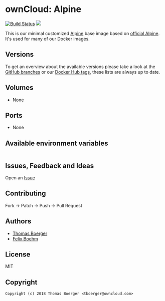 # ownCloud: Alpine

[![Build Status](https://drone.owncloud.com/api/badges/owncloud-docker/alpine/status.svg)](https://drone.owncloud.com/owncloud-docker/alpine)
[![](https://images.microbadger.com/badges/image/owncloud/alpine:latest.svg)](https://microbadger.com/images/owncloud/alpine:latest "Get your own image badge on microbadger.com")

This is our minimal customized [Alpine](https://alpinelinux.org/) base image based on [official Alpine](https://registry.hub.docker.com/_/alpine/). It's used for many of our Docker images.


## Versions

To get an overview about the available versions please take a look at the [GitHub branches](https://github.com/owncloud-docker/alpine/branches/all) or our [Docker Hub tags](https://hub.docker.com/r/owncloud/alpine/tags/), these lists are always up to date.


## Volumes

* None


## Ports

* None


## Available environment variables

```

```


## Issues, Feedback and Ideas

Open an [Issue](https://github.com/owncloud-docker/alpine/issues)


## Contributing

Fork -> Patch -> Push -> Pull Request


## Authors

* [Thomas Boerger](https://github.com/tboerger)
* [Felix Boehm](https://github.com/felixboehm)


## License

MIT


## Copyright

```
Copyright (c) 2018 Thomas Boerger <tboerger@owncloud.com>
```
